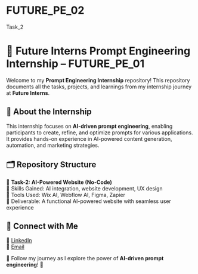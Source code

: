 # FUTURE_PE_02
Task_2
# 🚀 Future Interns Prompt Engineering Internship – FUTURE_PE_01  

Welcome to my **Prompt Engineering Internship** repository! This repository documents all the tasks, projects, and learnings from my internship journey at **Future Interns**.  

## 📌 About the Internship  
This internship focuses on **AI-driven prompt engineering**, enabling participants to create, refine, and optimize prompts for various applications. It provides hands-on experience in AI-powered content generation, automation, and marketing strategies.  

## 🗂 Repository Structure  


📁 **Task-2: AI-Powered Website (No-Code)**  
🔹 Skills Gained: AI integration, website development, UX design  
🔹 Tools Used: Wix AI, Webflow AI, Figma, Zapier  
🔹 Deliverable: A functional AI-powered website with seamless user experience  



## 🌟 Connect with Me  
💼 [LinkedIn](https://linkedin.com/in/kiranmai-meghana)  
📧 [Email](mailto:kiranmaimegana1805@gmail.com)  

📌 Follow my journey as I explore the power of **AI-driven prompt engineering**! 🚀  

